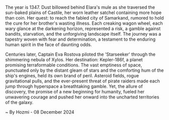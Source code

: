 
The year is 1347.  Dust billowed behind Elara's mule as she traversed the sun-baked plains of Castile, her worn leather satchel containing more hope than coin.  Her quest: to reach the fabled city of Samarkand, rumored to hold the cure for her brother's wasting illness.  Each creaking wagon wheel, each wary glance at the darkening horizon, represented a risk, a gamble against bandits, starvation, and the unforgiving landscape itself.  The journey was a tapestry woven with fear and determination, a testament to the enduring human spirit in the face of daunting odds.

Centuries later, Captain Eva Rostova piloted the 'Starseeker' through the shimmering nebula of Xylos.  Her destination: Kepler-186f, a planet promising terraformable conditions.  The vast emptiness of space, punctuated only by the distant gleam of stars and the comforting hum of the ship's engines, held its own brand of peril.  Asteroid fields, rogue gravitational pulls, and the ever-present threat of pirate raiders made each jump through hyperspace a breathtaking gamble.  Yet, the allure of discovery, the promise of a new beginning for humanity, fueled her unwavering courage and pushed her onward into the uncharted territories of the galaxy.

~ By Hozmi - 08 December 2024
